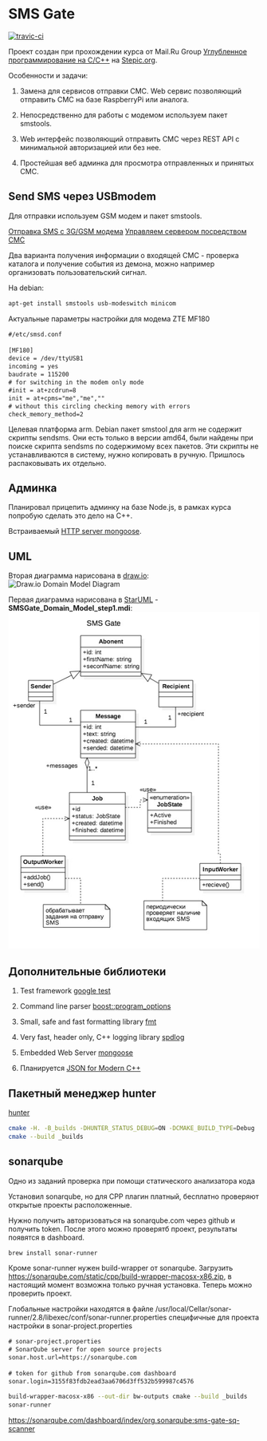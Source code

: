 SMS Gate
========

[![travic-ci](https://travis-ci.org/sv99/sms_gate.svg?branch=master)](https://travis-ci.org/sv99/sms_gate/builds)
  
Проект создан при прохождении курса от Mail.Ru Group [Углубленное программирование на C/C++](https://stepik.org/course/%D0%A3%D0%B3%D0%BB%D1%83%D0%B1%D0%BB%D0%B5%D0%BD%D0%BD%D0%BE%D0%B5-%D0%BF%D1%80%D0%BE%D0%B3%D1%80%D0%B0%D0%BC%D0%BC%D0%B8%D1%80%D0%BE%D0%B2%D0%B0%D0%BD%D0%B8%D0%B5-%D0%BD%D0%B0-CC++-153) на [Stepic.org](https://stepik.org).

Особенности и задачи:

1. Замена для сервисов отправки СМС. Web сервис позволяющий отправить СМС на базе RaspberryPi или аналога.

2. Непосредственно для работы с модемом используем пакет smstools.

3. Web интерфейс позволяющий отправить СМС через REST API с минимальной авторизацией или без нее.

3. Простейшая веб админка для просмотра отправленных и принятых СМС.

Send SMS через USBmodem
-----------------------

Для отправки используем GSM модем и пакет smstools.

[Отправка SMS с 3G/GSM модема](https://habrahabr.ru/post/133085/)
[Управляем сервером посредством СМС](https://habrahabr.ru/post/114912/)

Два варианта получения информации о входящей СМС - проверка каталога и получение события из демона,
можно например организовать пользовательский сигнал.

На debian:
```bash
apt-get install smstools usb-modeswitch minicom
```

Актуальные параметры настройки для модема ZTE MF180
```
#/etc/smsd.conf

[MF180]
device = /dev/ttyUSB1
incoming = yes
baudrate = 115200
# for switching in the modem only mode
#init = at+zcdrun=8
init = at+cpms="me","me",""
# without this circling checking memory with errors
check_memory_method=2
```

Целевая платформа arm. Debian пакет smstool для arm не содержит скрипты sendsms.
Они есть только в версии amd64, были найдены при поиске скрипта sendsms по содержимому всех пакетов.
Эти скрипты не устанавливаются в систему, нужно копировать в ручную.
Пришлось распаковывать их отдельно. 

Админка
-------

Планировал прицепить админку на базе Node.js, в рамках курса попробую сделать это дело на С++.

Встраиваемый [HTTP server mongoose](https://github.com/cesanta/mongoose).

UML
---

Вторая диаграмма нарисована в [draw.io](https://www.draw.io/):
![Draw.io Domain Model Diagram](SMSGate_Domain_Model_draw.io.png)

Первая диаграмма нарисована в [StarUML](http://staruml.io/) - **SMSGate_Domain_Model_step1.mdi**:
![StarUML Domain Model Diagram](SMSGate_Domain_Model_step1.jpg)

Дополнительные библиотеки
-------------------------

1. Test framework [google test](https://github.com/google/googletest)

2. Command line parser [boost::program_options](http://www.boost.org/doc/libs/1_61_0/doc/html/program_options.html)

3. Small, safe and fast formatting library [fmt](http://fmtlib.net/latest/index.html)

4. Very fast, header only, C++ logging library [spdlog](https://github.com/gabime/spdlog)

5. Embedded Web Server [mongoose](https://github.com/cesanta/mongoose)

6. Планируется [JSON for Modern C++](https://github.com/nlohmann/json)

Пакетный менеджер hunter
------------------------

[hunter](https://github.com/ruslo/hunter)

```bash
cmake -H. -B_builds -DHUNTER_STATUS_DEBUG=ON -DCMAKE_BUILD_TYPE=Debug
cmake --build _builds
```

sonarqube
---------

Одно из заданий проверка при помощи статического анализатора кода

Установил sonarqube, но для CPP плагин платный, бесплатно проверяют открытые 
проекты расположенные.

Нужно получить авторизоваться на sonarqube.com через github и получить token.
После этого можно проверятб проект, результаты появятся в dashboard.

```bash
brew install sonar-runner
```

Кроме sonar-runner нужен build-wrapper от sonarqube.
Загрузить https://sonarqube.com/static/cpp/build-wrapper-macosx-x86.zip,
в настоящий момент возможна только ручная установка.
Теперь можно проверить проект.

Глобальные настройки находятся в файле /usr/local/Cellar/sonar-runner/2.8/libexec/conf/sonar-runner.properties
специфичные для проекта настройки в sonar-project.properties
```
# sonar-project.properties
# SonarQube server for open source projects
sonar.host.url=https://sonarqube.com

# token for github from sonarqube.com dashboard
sonar.login=3155f83fdb2ead3aa6706d3ff532b599987c4576
```

```bash
build-wrapper-macosx-x86 --out-dir bw-outputs cmake --build _builds
sonar-runner
```

https://sonarqube.com/dashboard/index/org.sonarqube:sms-gate-sq-scanner